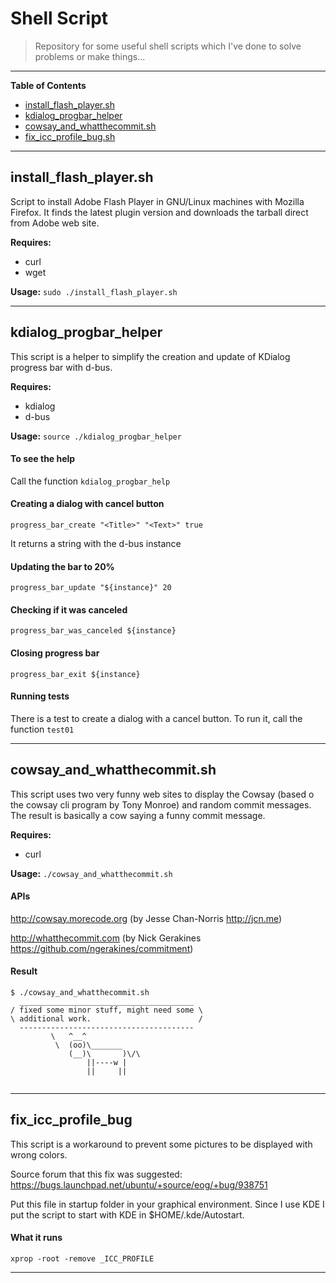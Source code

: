 # Shell Script

> Repository for some useful shell scripts which I've done to solve problems or make things...

---
**Table of Contents**  

- [install_flash_player.sh](#install_flash_player.sh)
- [kdialog_progbar_helper](#kdialog_progbar_helper)
- [cowsay_and_whatthecommit.sh](#cowsay_and_whatthecommit.sh)
- [fix_icc_profile_bug.sh](#fix_icc_profile_bug)



---
## install_flash_player.sh
Script to install Adobe Flash Player in GNU/Linux machines with Mozilla Firefox. It finds the latest plugin version and downloads the tarball direct from Adobe web site.

**Requires:**
* curl
* wget

**Usage:** ``sudo ./install_flash_player.sh``

---

## kdialog_progbar_helper
This script is a helper to simplify the creation and update of KDialog progress bar with d-bus.

**Requires:**
* kdialog
* d-bus


**Usage:** ``source ./kdialog_progbar_helper``

#### To see the help

Call the function ``kdialog_progbar_help``


#### Creating a dialog with cancel button
``progress_bar_create "<Title>" "<Text>" true``

It returns a string with the d-bus instance


#### Updating the bar to 20%
``progress_bar_update "${instance}" 20``

#### Checking if it was canceled
``progress_bar_was_canceled ${instance}``

#### Closing progress bar
``progress_bar_exit ${instance}``

#### Running tests
There is a test to create a dialog with a cancel button. To run it, call the function ``test01``

---


## cowsay_and_whatthecommit.sh

This script uses two very funny web sites to display the Cowsay (based o the cowsay cli program by Tony Monroe) and random commit messages. The result is basically a cow saying a funny commit message.

**Requires:**
* curl

**Usage:** ``./cowsay_and_whatthecommit.sh``


#### APIs

http://cowsay.morecode.org (by Jesse Chan-Norris <http://jcn.me>)

http://whatthecommit.com (by Nick Gerakines <https://github.com/ngerakines/commitment>)


#### Result
```
$ ./cowsay_and_whatthecommit.sh
  _______________________________________
/ fixed some minor stuff, might need some \
\ additional work.                        /
  ---------------------------------------
         \   ^__^ 
          \  (oo)\_______
             (__)\       )\/\
                 ||----w |
                 ||     ||
    
```

---
## fix_icc_profile_bug
This script is a workaround to prevent some pictures to be displayed with wrong colors. 

Source forum that this fix was suggested: https://bugs.launchpad.net/ubuntu/+source/eog/+bug/938751

Put this file in startup folder in your graphical environment. Since I use KDE I put the script to start with KDE in $HOME/.kde/Autostart.

#### What it runs
``xprop -root -remove _ICC_PROFILE``

---